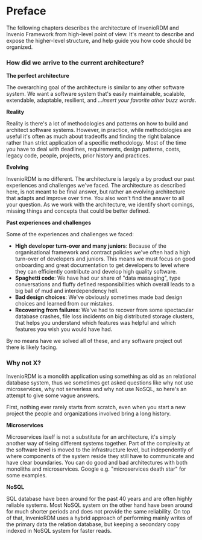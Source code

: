 # Preface

The following chapters describes the architecture of InvenioRDM and Invenio
Framework from high-level point of view. It's meant to describe and expose
the higher-level structure, and help guide you how code should be organized.

### How did we arrive to the current architecture?

**The perfect architecture**

The overarching goal of the architecture is similar to any other software
system. We want a software system that's easily maintainable, scalable,
extendable, adaptable, resilient, and *...insert your favorite other buzz words*.

**Reality**

Reality is there's a lot of methodologies and patterns on how to build and architect
software systems. However, in practice, while methodologies are useful
it's often as much about tradeoffs and finding the right balance rather than
strict application of a specific methodology. Most of the time you have to deal
with deadlines, requirements, design patterns, costs, legacy code, people,
projects, prior history and practices.

**Evolving**

InvenioRDM is no different. The architecture is largely a by product our past
experiences and challenges we've faced. The architecture as described here, is
not meant to be final answer, but rather an evolving architecture that adapts
and improve over time. You also won't find the answer to all your question. As
we work with the architecture, we identify short comings, missing things and concepts
that could be better defined.

**Past experiences and challenges**

Some of the experiences and challenges we faced:

- **High developer turn-over and many juniors**: Because of the organisational framework and contract policies we've often had a high turn-over of developers and juniors. This means we must focus on good onboarding and great documentation to get developers to level where they can efficiently contribute and develop high quality software.
- **Spaghetti code**: We have had our share of "data massaging", type conversations and fluffy defined responsibilities which overall leads to a big ball of mud and interdependency hell.
- **Bad design choices**: We've obviously sometimes made bad design choices and learned from our mistakes.
- **Recovering from failures**: We've had to recover from some spectacular database crashes, file loss incidents on big distributed storage clusters, that helps you understand which features was helpful and which features you wish you would have had.

By no means have we solved all of these, and any software project out there is likely facing.

### Why not X?

InvenioRDM is a monolith application using something as old as an relational
database system, thus we sometimes get asked questions like why not use microservices, why not serverless
and why not use NoSQL, so here's an attempt to give some vague answers.

First, nothing ever rarely starts from scratch, even when you start a new project
the people and organizations involved bring a long history.

**Microservices**

Microservices itself is not a substitute for an architecture, it's simply another way of tieing different systems together. Part of the complexity at the software level is moved to the infrastructure level, but independently of where components of the system reside they still have to communicate and have clear boundaries. You can do good and bad architectures with both monoliths and microservices. Google e.g. "microservices death star" for some examples.

**NoSQL**

SQL database have been around for the past 40 years and are often highly reliable systems. Most NoSQL system on the other hand have been around for much shorter periods and does not provide the same reliability. On top of that, InvenioRDM uses a hybrid approach of performing mainly writes of the primary data the relation database, but keeping a secondary copy indexed in NoSQL system for faster reads.
